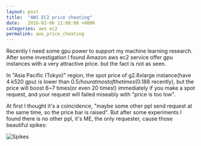 ```yaml
---
layout: post
title:  "AWS EC2 price cheating"
date:   2016-02-06 11:08:08 +0800
categories: aws ec2
permalink: aws_price_cheating
---
```


Recently I need some gpu power to support my machine learning research. After some investigation I found Amazon aws ec2 service offer gpu instances with a very attractive price. but the fact is not as seen.

In "Asia Pacific (Tokyo)" region, the spot price of g2.8xlarge instance(have 4 k520 gpu) is lower than 0.5$/hour at most of the times(0.188$ recently), but the price will boost 6~7 times(or even 20 times!) immediately if you make a spot request, and your request will failed miseably with "price is too low".

At first I thought it's a coincidence, "maybe some other ppl send request at the same time, so the price bar is raised". But after some experiments I found there is no other ppl, it's ME, the only requester, cause those beautiful spikes:

![Spikes](https://cloud.githubusercontent.com/assets/1401615/12772279/daa6b746-ca6a-11e5-8112-1538fb760ee2.PNG)
